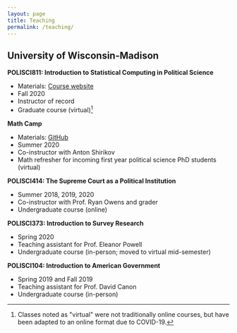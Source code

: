 ```yaml
---
layout: page
title: Teaching
permalink: /teaching/
---
```

## University of Wisconsin-Madison

**POLISCI811: Introduction to Statistical Computing in Political Science**
* Materials: [Course website](https://marcyshieh.github.io/ps811-materials/)
* Fall 2020
* Instructor of record
* Graduate course (virtual)[^1]

**Math Camp**
* Materials: [GitHub](https://github.com/shirikov/math-camp-2020)
* Summer 2020
* Co-instructor with Anton Shirikov
* Math refresher for incoming first year political science PhD students (virtual)

**POLISCI414: The Supreme Court as a Political Institution**
* Summer 2018, 2019, 2020
* Co-instructor with Prof. Ryan Owens and grader
* Undergraduate course (online)

**POLISCI373: Introduction to Survey Research**
* Spring 2020
* Teaching assistant for Prof. Eleanor Powell
* Undergraduate course (in-person; moved to virtual mid-semester)

**POLISCI104: Introduction to American Government**
* Spring 2019 and Fall 2019
* Teaching assistant for Prof. David Canon
* Undergraduate course (in-person)

[^1]: Classes noted as "virtual" were not traditionally online courses, but have been adapted to an online format due to COVID-19.
